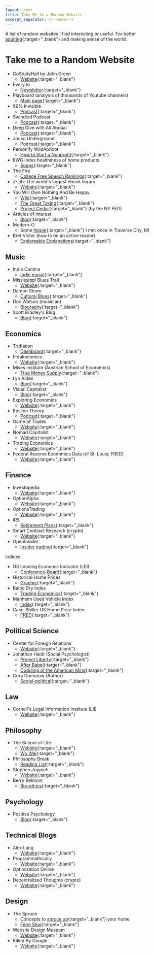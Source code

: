 ```yaml
---
layout: post
title: Take Me to a Random Website
excerpt_separator: <!--more-->
---
```


A list of random websites I find interesting or useful. For better [adulting](https://en.wikipedia.org/wiki/Adulting){:target="_blank"} and making sense of the world.

<!--more-->

# Take me to a Random Website

* GoStudyHall by John Green
	* [Website](https://gostudyhall.com/){:target="_blank"}
* Every.to
	* [Newsletter](https://every.to/){:target="_blank"}
* Playboard (analysis of thousands of Youtube channels)
	* [Main page](https://playboard.co/en/){:target="_blank"}
* 99% Invisible
	* [Podcast](https://99percentinvisible.org/){:target="_blank"}
* Swindled Podcast
	* [Podcast](https://swindledpodcast.com/episodes/){:target="_blank"}
* Deep Dive with Ali Abdaal
	* [Podcast](https://aliabdaal.com/podcast/){:target="_blank"}
* Jocko Underground
	* [Podcast](https://jockounderground.com/){:target="_blank"}
* Personify WildApricot
	* [How to Start a Nonprofit](https://www.wildapricot.com/blog/how-to-start-a-nonprofit){:target="_blank"}
* EWG index healthiness of home products
	* [Soaps](https://www.ewg.org/skindeep/browse/category/Bar_soap/){:target="_blank"}
* The Fire
    * [College Free Speech Rankings](https://rankings.thefire.org/rank){:target="_blank"}
* Z-Lib: The world's largest ebook library
    * [Website](https://z-lib.io/){:target="_blank"}
* You Will Own Nothing And Be Happy
    * [Wiki](https://en.wikipedia.org/wiki/You%27ll_own_nothing_and_be_happy){:target="_blank"}
    * [The Great Taking](https://thegreattaking.com/){:target="_blank"}
    * [Project Cedar](https://www.newyorkfed.org/aboutthefed/nyic/project-cedar){:target="_blank"} (by the NY FED)
* Articles of interest
    * [Blog](https://articlesofinterest.substack.com/){:target="_blank"}
* Modern-O
	* Some [hippie](https://modern-o.com/){:target="_blank"} I met once in Traverse City, MI
* Bret Victor (how to be an active reader)
    * [Exploreable Explanations](https://worrydream.com/ExplorableExplanations/){:target="_blank"}


## Music

* Indie Cantina
    * [Indie music](https://indiecantina.wordpress.com/){:target="_blank"}
* Mississippi Blues Trail
	* [Website](https://msbluestrail.org/){:target="_blank"}
* Damon Stone
	* [Cultural Blues](https://damonstone.dance/){:target="_blank"}
* Doc Watson (musician)
	* [Biography](http://www.docsguitar.com/index.html){:target="_blank"}
* Scott Bradley's Blog
	* [Blog](https://scottbradlee.substack.com/){:target="_blank"}


## Economics

* Truflation
	* [Dashboard](https://whitepaper.truflation.com/background/dashboard){:target="_blank"}
* Freakonomics
	* [Website](https://freakonomics.com/){:target="_blank"}
* Mises Institute (Austrian School of Economics)
	* [True Money Supply](https://mises.org/library/true-money-supply-measure-supply-medium-exchange-us-economy-0){:target="_blank"}
* Lyn Alden
	* [Blog](https://www.lynalden.com/about-lyn-alden/){:target="_blank"}
* Visual Capitalist
    * [Blog](https://www.visualcapitalist.com/){:target="_blank"}
* Exploring Economics
    * [Website](https://www.exploring-economics.org/){:target="_blank"}
* Epsilon Theory
    * [Podcast](https://www.epsilontheory.com/et-podcasts/){:target="_blank"}
* Game of Trades
    * [Website](https://www.gameoftrades.net/){:target="_blank"}
* Nomad Capitalist
    * [Website](https://nomadcapitalist.com/){:target="_blank"}
* Trading Economics
    * [Website](https://tradingeconomics.com/){:target="_blank"}
* Federal Reserve Economics Data (of St. Louis; FRED)
    * [Website](https://fred.stlouisfed.org/){:target="_blank"}


## Finance

* Investopedia
    * [Website](https://www.investopedia.com/){:target="_blank"}
* OptionAlpha
    * [Website](https://optionalpha.com/){:target="_blank"}
* OptionsTrading
    * [Website](https://www.optionstrading.org/){:target="_blank"}
* IRS
    * [Retirement Plans](https://www.irs.gov/retirement-plans){:target="_blank"}
* Smart Contract Research (crypto)
    * [Website](https://www.smartcontractresearch.org/){:target="_blank"}
* OpenInsider
	* [Insider trading](http://openinsider.com/){:target="_blank"}

Indices

* US Leading Economic Indicator (LEI)
    * [Conference-Board](https://www.conference-board.org/topics/us-leading-indicators){:target="_blank"}
* Historical Home Prices
    * [Graphic](https://dqydj.com/historical-home-prices/){:target="_blank"}
* Baltic Dry Index
    * [Trading Economics](https://tradingeconomics.com/commodity/baltic){:target="_blank"}
* Manheim Used Vehicle Index
    * [Index](https://site.manheim.com/en/services/consulting/used-vehicle-value-index.html){:target="_blank"}
* Case-Shiller US Home Price Index
    * [FRED](https://fred.stlouisfed.org/series/CSUSHPISA){:target="_blank"}


## Political Science
* Center for Foreign Relations
	* [Website](https://www.cfr.org/){:target="_blank"}
* Jonathan Haidt (Social Psychologist)
    * [Project Liberty](https://www.projectliberty.io/){:target="_blank"}
    * [After Babel](https://www.afterbabel.com/){:target="_blank"}
    * [Coddling of the American Mind](https://www.thecoddling.com/){:target="_blank"}
* Cory Doctorow (Author)
	* [Social-political](https://pluralistic.net/){:target="_blank"}
    

## Law

* Cornell's Legal Information Institute (LII)
    * [Website](https://www.law.cornell.edu/){:target="_blank"}


## Philosophy

* The School of Life
    * [Website](https://www.theschooloflife.com/){:target="_blank"}
    * [Wu Wei](https://www.theschooloflife.com/article/wu-wei-doing-nothing/){:target="_blank"}
* Philosophy Break
    * [Reading List](https://philosophybreak.com/reading-lists/){:target="_blank"}
* Stephen Joppich
    * [Website](https://stephanjoppich.com/){:target="_blank"}
* Berry Belmont
    * [Bio-ethics](https://barrybelmont.com/bioethics/){:target="_blank"}


## Psychology

* Positive Psychology
	* [Blog](https://positivepsychology.com/blog/){:target="_blank"}


## Technical Blogs

* Alex Lang
	* [Website](https://n2infinityandbeyond.com/){:target="_blank"}
* Programmathically
	* [Website](https://programmathically.com/){:target="_blank"}
* Optimization Online
	* [Website](https://optimization-online.org/){:target="_blank"}
* Decentralized Thoughts (crypto)
	* [Website](https://decentralizedthoughts.github.io/start-here/){:target="_blank"}
	
## Design

* The Spruce
	* Concepts to [spruce up](https://www.thespruce.com/home-design-and-decorating-4127998){:target="_blank"} your home
    * [Feng Shui](https://www.thespruce.com/what-is-feng-shui-1275060){:target="_blank"}
* Website Design Museum
    * [Website](https://www.webdesignmuseum.org/){:target="_blank"}
* Killed By Google
    * [Website](https://killedbygoogle.com/){:target="_blank"}


    